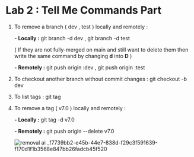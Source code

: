 # Lab 2 : Tell Me Commands Part

1. To remove a branch ( dev , test ) locally and remotely :

   **- Locally :**   git branch -d dev  , git branch -d test

   ( If they are not fully-merged on main and still want to delete them then write the same command by changing **d** into **D** )

   **- Remotely :**   git push origin :dev  ,  git push origin :test
   
   
3. To checkout another branch without commit changes :  git checkout -b dev 
   
4. To list tags :   git tag
   
5. To remove a tag ( v7.0 ) locally and remotely :

   **- Locally :**   git tag -d v7.0

   **- Remotely :**   git push origin --delete v7.0

     ![removal ai _f7739bb2-e45b-44e7-838d-f29c3f591639-f170d1f1b3568e847bb26fadcb45f520](https://github.com/user-attachments/assets/022e6321-b3c0-4606-a843-079d4bb5128d)


